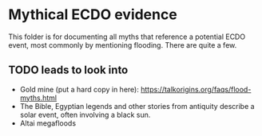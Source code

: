 # Mythical ECDO evidence

This folder is for documenting all myths that reference a potential ECDO event, most commonly by mentioning flooding. There are quite a few.

## TODO leads to look into

- Gold mine (put a hard copy in here): https://talkorigins.org/faqs/flood-myths.html
- The Bible, Egyptian legends and other stories from antiquity describe a solar event, often involving a black sun.
- Altai megafloods